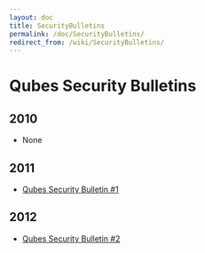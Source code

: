 ```yaml
---
layout: doc
title: SecurityBulletins
permalink: /doc/SecurityBulletins/
redirect_from: /wiki/SecurityBulletins/
---
```


Qubes Security Bulletins
========================

2010
----

-   None

2011
----

-   [Qubes Security Bulletin \#1](https://groups.google.com/d/msg/qubes-devel/kRQSQircYKk/KW1lihKLFjYJ)

2012
----

-   [Qubes Security Bulletin \#2](https://groups.google.com/d/msg/qubes-devel/JIpZoQUP6dQ/g6TvtpUHzBQJ)


